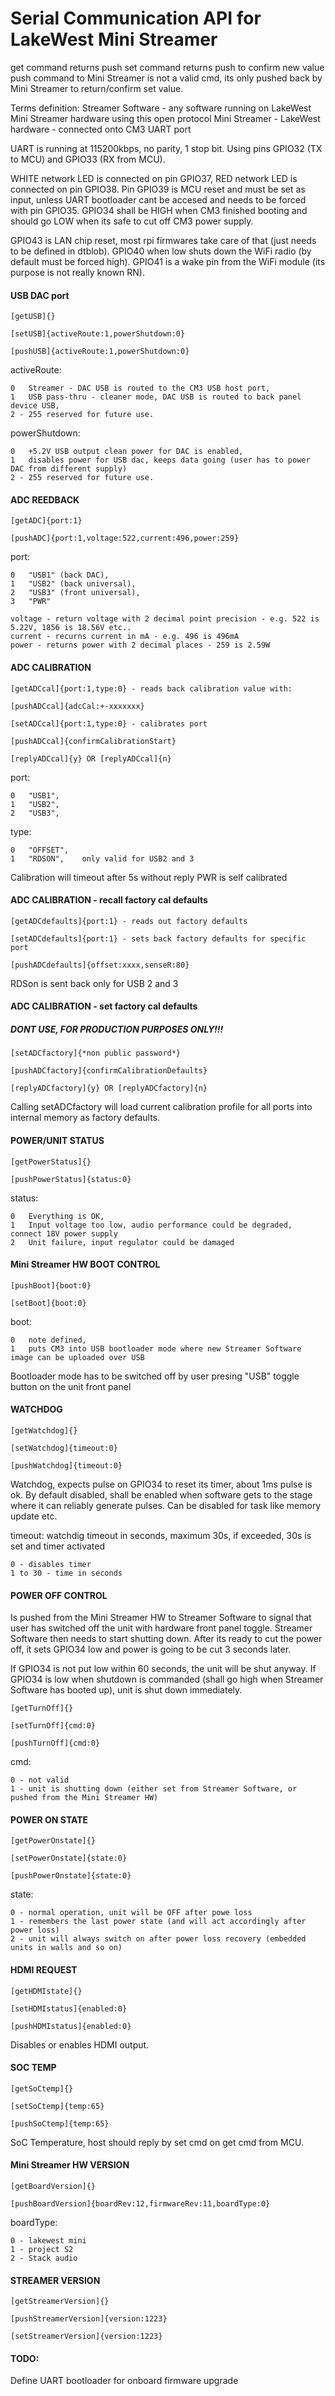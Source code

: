 # Serial Communication API for LakeWest Mini Streamer

get command returns push
set command returns push to confirm new value 
push command to Mini Streamer is not a valid cmd, its only pushed back by Mini Streamer to return/confirm set value.

Terms definition:
Streamer Software - any software running on LakeWest Mini Streamer hardware using this open protocol
Mini Streamer - LakeWest hardware - connected onto CM3 UART port

UART is running at 115200kbps, no parity, 1 stop bit. Using pins GPIO32 (TX to MCU) and GPIO33 (RX from MCU).

WHITE network LED is connected on pin GPIO37, RED network LED is connected on pin GPIO38. 
Pin GPIO39 is MCU reset and must be set as input, unless UART bootloader cant be accesed and needs to be forced with pin GPIO35. GPIO34 shall be HIGH when CM3 finished booting and should go LOW when its safe to cut off CM3 power supply.

GPIO43 is LAN chip reset, most rpi firmwares take care of that (just needs to be defined in dtblob). 
GPIO40 when low shuts down the WiFi radio (by default must be forced high). 
GPIO41 is a wake pin from the WiFi module (its purpose is not really known RN).
            
#### USB DAC port

```shell
[getUSB]{}
```

```shell
[setUSB]{activeRoute:1,powerShutdown:0}
```

```shell
[pushUSB]{activeRoute:1,powerShutdown:0}
```
activeRoute:

	0   Streamer - DAC USB is routed to the CM3 USB host port,	
	1   USB pass-thru - cleaner mode, DAC USB is routed to back panel device USB,		
	2 - 255 reserved for future use.
  
powerShutdown:

	0   +5.2V USB output clean power for DAC is enabled,	
	1   disables power for USB dac, keeps data going (user has to power DAC from different supply)		
	2 - 255 reserved for future use.

#### ADC REEDBACK

```shell
[getADC]{port:1}
```

```shell
[pushADC]{port:1,voltage:522,current:496,power:259}
```

port:

	0   "USB1" (back DAC),	
	1   "USB2" (back universal),	
  	2   "USB3" (front universal),	
  	3   "PWR"
	
	voltage - return voltage with 2 decimal point precision - e.g. 522 is 5.22V, 1856 is 18.56V etc..
	current - recurns current in mA - e.g. 496 is 496mA
	power - returns power with 2 decimal places - 259 is 2.59W
	
#### ADC CALIBRATION

```shell
[getADCcal]{port:1,type:0} - reads back calibration value with:
```
```shell
[pushADCcal]{adcCal:+-xxxxxxx}
```

```shell
[setADCcal]{port:1,type:0} - calibrates port
```

```shell
[pushADCcal]{confirmCalibrationStart}
```

```shell
[replyADCcal]{y} OR [replyADCcal]{n}
```
port:

	0   "USB1",	
	1   "USB2",	
  	2   "USB3",	
type:

	0   "OFFSET",	
	1   "RDSON",	only valid for USB2 and 3

Calibration will timeout after 5s without reply
PWR is self calibrated

#### ADC CALIBRATION - recall factory cal defaults

```shell
[getADCdefaults]{port:1} - reads out factory defaults
```

```shell
[setADCdefaults]{port:1} - sets back factory defaults for specific port
```

```shell
[pushADCdefaults]{offset:xxxx,senseR:80} 
``` 

RDSon is sent back only for USB 2 and 3


#### ADC CALIBRATION - set factory cal defaults 
##### DONT USE, FOR PRODUCTION PURPOSES ONLY!!!

```shell
[setADCfactory]{*non public password*}
```

```shell
[pushADCfactory]{confirmCalibrationDefaults}
```

```shell
[replyADCfactory]{y} OR [replyADCfactory]{n}
```

Calling setADCfactory will load current calibration profile for all ports into internal memory as factory defaults.

#### POWER/UNIT STATUS

```shell
[getPowerStatus]{}
```

```shell
[pushPowerStatus]{status:0}
```

status:

	0   Everything is OK,	
	1   Input voltage too low, audio performance could be degraded, connect 18V power supply
  	2   Unit failure, input regulator could be damaged
  	
	
#### Mini Streamer HW BOOT CONTROL

```shell
[pushBoot]{boot:0}
```

```shell
[setBoot]{boot:0}
```

boot:

	0   note defined,	
	1   puts CM3 into USB bootloader mode where new Streamer Software image can be uploaded over USB	
	
Bootloader mode has to be switched off by user presing "USB" toggle button on the unit front panel

#### WATCHDOG

```shell
[getWatchdog]{}
```

```shell
[setWatchdog]{timeout:0}
```

```shell
[pushWatchdog]{timeout:0}
```

Watchdog, expects pulse on GPIO34 to reset its timer, about 1ms pulse is ok. By default disabled, shall be enabled when software gets to the stage where it can reliably generate pulses. Can be disabled for task like memory update etc. 

timeout:
	watchdig timeout in seconds, maximum 30s, if exceeded, 30s is set and timer activated
	
	0 - disables timer
	1 to 30 - time in seconds

#### POWER OFF CONTROL

Is pushed from the Mini Streamer HW to Streamer Software to signal that user has switched off the unit with hardware front panel toggle. Streamer Software then needs to start shutting down. After its ready to cut the power off, it sets GPIO34 low and power is going to be cut 3 seconds later.

If GPIO34 is not put low within 60 seconds, the unit will be shut anyway. If GPIO34 is low when shutdown is commanded (shall go high when Streamer Software has booted up), unit is shut down immediately. 

```shell
[getTurnOff]{}
```

```shell
[setTurnOff]{cmd:0}
```

```shell
[pushTurnOff]{cmd:0}
```
cmd:

	0 - not valid
	1 - unit is shutting down (either set from Streamer Software, or pushed from the Mini Streamer HW)
	
#### POWER ON STATE

```shell
[getPowerOnstate]{}
```

```shell
[setPowerOnstate]{state:0}
```

```shell
[pushPowerOnstate]{state:0}
```
state:

	0 - normal operation, unit will be OFF after powe loss
	1 - remembers the last power state (and will act accordingly after power loss)
	2 - unit will always switch on after power loss recovery (embedded units in walls and so on)

	
#### HDMI REQUEST

```shell
[getHDMIstate]{}
```

```shell
[setHDMIstatus]{enabled:0}
```

```shell
[pushHDMIstatus]{enabled:0}
```

Disables or enables HDMI output.

#### SOC TEMP

```shell
[getSoCtemp]{}
```

```shell
[setSoCtemp]{temp:65}
```

```shell
[pushSoCtemp]{temp:65}
```
SoC Temperature, host should reply by set cmd on get cmd from MCU.

#### Mini Streamer HW VERSION

```shell
[getBoardVersion]{}
```

```shell
[pushBoardVersion]{boardRev:12,firmwareRev:11,boardType:0}
```
boardType:
	
	0 - lakewest mini
	1 - project S2
	2 - Stack audio
	
#### STREAMER VERSION

```shell
[getStreamerVersion]{}
```

```shell
[pushStreamerVersion]{version:1223}
```

```shell
[setStreamerVersion]{version:1223}
```
#### TODO:

Define UART bootloader for onboard firmware upgrade
